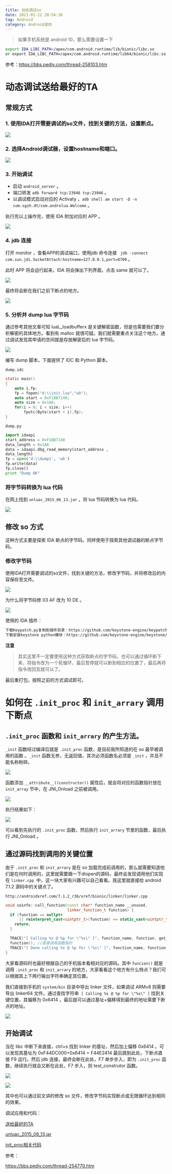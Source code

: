```yaml
---
title: 动态调试so
date: 2021-02-22 20:54:30
tag: Android
category: Android逆向
---
```


> 如果手机系统是 android 10，那么需要设置一下
```bash
export IDA_LIBC_PATH=/apex/com.android.runtime/lib/bionic/libc.so
or export IDA_LIBC_PATH=/apex/com.android.runtime/lib64/bionic/libc.so
```
参考：https://bbs.pediy.com/thread-258103.htm

# 动态调试送给最好的TA

## 常规方式
### 1. 使用IDA打开需要调试的so文件，找到关键的方法，设置断点。

![](动态调试so/2021-02-22-20-57-11.png)

### 2. 选择Android调试器，设置hostname和端口。

![](动态调试so/2021-02-22-20-58-08.png)

### 3. 开始调试

- 启动 `android_server` 。
- 端口转发 `adb forward tcp:23946 tcp:23946` 。
- 以调试模式启动对应的 Activaty ，`adb shell am start -D -n com.sgzh.dt/com.androlua.Welcome` 。

执行完以上操作完，使用 IDA 附加对应的 APP 。

![](动态调试so/2021-02-22-21-02-38.png)

### 4. jdb 连接

打开 monitor ，查看APP的调试端口，使用jdb 命令连接 ` jdb -connect com.sun.jdi.SocketAttach:hostname=127.0.0.1,port=8700` 。

此时 APP 将会运行起来，IDA 将会弹出下列界面，点击 same 就可以了。

![](动态调试so/2021-02-22-21-07-35.png)

最终将会断在我们之前下断点的地方。

![](动态调试so/2021-02-22-21-08-20.png)


### 5. 分析并 dump lua 字节码
通过参考其他文章可知 luaL_loadbufferx 是关键解密函数，但是也需要我们要分析解密的具体地方。看到有 malloc 就很可疑。我们就需要重点关注这个地方。通过调试发现其申请的空间就是存放解密后的 lua 字节码。

![](动态调试so/2021-02-22-21-09-05.png)

编写 dump 脚本，下面提供了 IDC 和 Python 脚本。

`dump.idc`
```c
static main()
{
    auto i,fp;
    fp = fopen("d:\\init.lua","wb");
    auto start = 0xF18B7140;
    auto size = 0x1A6;
    for(i = 0; i < size; i++)
        fputc(Byte(start + i),fp); 
}
```
    dump.py
```python
import idaapi
start_address = 0xF18B7140
data_length = 0x1A6
data = idaapi.dbg_read_memory(start_address , 
data_length)
fp = open('d:\\dump1', 'wb')
fp.write(data)
fp.close()
print "Dump OK"
```

### 将字节码转换为 lua 代码
在网上找到 `unluac_2015_06_13.jar` ，将 lua 节码转换为 lua 代码。

![](动态调试so/2021-02-22-21-13-27.png)

## 修改 so 方式
这种方式主要是探索 IDA 断点的字节码，同样使用于探索其他调试器的断点字节码。

### 修改字节码
使用IDA打开需要调试的so文件，找到关键的方法，修改字节码，并将修改后的内容保存至文件。

![](动态调试so/2021-02-22-21-18-20.png)

为什么将字节码修 03 AF 改为 10 DE 。

![](动态调试so/2021-02-22-21-19-40.png)

使用的 IDA 插件：
```bash
下载Keypatch.py复制到插件目录：https://github.com/keystone-engine/keypatch
下载安装keystone python模块：https://github.com/keystone-engine/keystone/releases/download/0.9.1/keystone-0.9.1-python-win64.msi
```
**注意**
> 其实这里不一定要使用这种方式获取断点的字节码，也可以通过循环断下来，将指令改为一个死循环，最后暂停就可以断到相应的位置了，最后再将指令改回去就可以了。 

最后重打包，按照之前的方式调试即可。

# 如何在 `.init_proc` 和 `init_arrary` 调用下断点

##  `.init_proc` 函数和 `init_arrary` 的产生方法。
`_init` 函数经过编译后就是 `.init_proc` 函数，是目前我所知道的在 so 最早被调用的函数 。`_init` 函数无参，无返回值，其次必须函数名必须是 `_init` ，并且不能名称粉碎。


![](动态调试so/2021-02-22-21-36-04.png)

函数添加 `__attribute__((constructor))` 属性后，就会将对应的函数指针放在 `init_array` 节中，在 JNI_Onload 之前被调用。

![](动态调试so/2021-02-22-21-36-55.png)

执行结果如下：

![](动态调试so/2021-02-22-21-41-55.png)

可以看到先执行的 `.init_proc` 函数，然后执行  `init_arrary` 节里的函数，最后执行 JNI_Onload 。


## 通过源码找到调用的关键位置

由于 `.init_proc` 和 `init_arrary` 是在 so 加载完成前调用的，那么就需要知道他们是在何时调用的，这里就需要跟一下dlopen的源码，最终会发现调用他们实现在 `linker.cpp `中，这一块大家有兴趣可以自己看看。我这里就直接给 android 7.1.2 源码中的关键点了。

`http://androidxref.com/7.1.2_r36/xref/bionic/linker/linker.cpp`
```cpp
void soinfo::call_function(const char* function_name __unused, 
                           linker_function_t function) {
  if (function == nullptr 
      || reinterpret_cast<uintptr_t>(function) == static_cast<uintptr_t>(-1)) {
    return;
  }

  TRACE("[ Calling %s @ %p for \"%s\" ]", function_name, function, get_realpath());
  function(); //直接调用函数指针
  TRACE("[ Done calling %s @ %p for \"%s\" ]", function_name, function, get_realpath());
}
```
大家看源码时也最好根据自己的手机版本看相对应的源码。其中 `funcion()` 就是调用 `.init_proc` 和 `init_arrary` 的地方，大家看看这个地方有什么特点？我们可以根据其上下两行输出字符串确定其位置。

我们直接到手机的 `system/bin` 目录中导出 linker 文件，如果调试 ARMv8 则需要导出 linker64 文件。通过查找字符串` [ Calling %s @ %p for \"%s\" ]`  找到关键位置，其偏移为 0x6414 ，最后就可以通过基址+偏移得到最终的地址需要下断点的地址。

![](动态调试so/2021-02-24-19-19-27.png)

## 开始调试
当在 libc 中断下来直接，ctrl+s 找到 linker 的基址，然后加上偏移 0x6414 。可以发现其基址为 0xF44DC000+0x6414 = F44E2414‬ 最后跳到此处，下断点直接 F9 运行。然后 jdb 连接，最终会断在此处，F7 单步步入，即为 `.init_proc` 函数，继续执行就会又断在此处，F7 步入，则 test_construtor 函数。

![](动态调试so/2021-02-24-19-23-12.png)

![](动态调试so/2021-02-24-19-23-20.png)

其中也可以通过前文讲的修改 so 文件，修改字节码实现断点或无限循环达到相同的效果。

调试应用和代码：

[送给最好的TA](https://github.com/CKCat/Blog/blob/master/%E5%8A%A8%E6%80%81%E8%B0%83%E8%AF%95so/%E9%80%81%E7%BB%99%E6%9C%80%E5%A5%BD%E7%9A%84TA.apk)

[unluac_2015_06_13.jar](https://github.com/CKCat/Blog/blob/master/%E5%8A%A8%E6%80%81%E8%B0%83%E8%AF%95so/unluac_2015_06_13.jar)

[init_proc相关代码](https://github.com/CKCat/Blog/tree/master/%E5%8A%A8%E6%80%81%E8%B0%83%E8%AF%95so/ndkcode)


参考：

https://bbs.pediy.com/thread-254770.htm